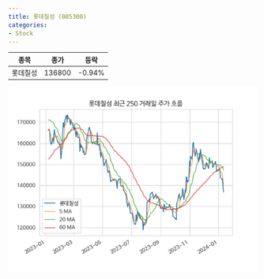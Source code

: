 ```yaml
---
title: 롯데칠성 (005300)
categories:
- Stock
---
```


|종목|종가|등락|
|----|----|----|
|롯데칠성|136800|-0.94%|

<!-- more -->

![005300](/assets/images/stock/005300.png)